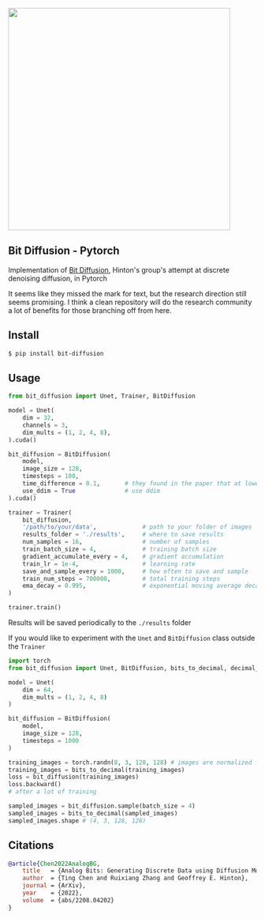 <img src="./bit-diffusion.png" width="450px"></img>

## Bit Diffusion - Pytorch

Implementation of <a href="https://arxiv.org/abs/2208.04202">Bit Diffusion</a>, Hinton's group's attempt at discrete denoising diffusion, in Pytorch

It seems like they missed the mark for text, but the research direction still seems promising. I think a clean repository will do the research community a lot of benefits for those branching off from here.

## Install

```bash
$ pip install bit-diffusion
```

## Usage

```python
from bit_diffusion import Unet, Trainer, BitDiffusion

model = Unet(
    dim = 32,
    channels = 3,
    dim_mults = (1, 2, 4, 8),
).cuda()

bit_diffusion = BitDiffusion(
    model,
    image_size = 128,
    timesteps = 100,
    time_difference = 0.1,       # they found in the paper that at lower number of timesteps, a time difference during sampling of greater than 0 helps FID. as timesteps increases, this time difference can be set to 0 as it does not help
    use_ddim = True              # use ddim
).cuda()

trainer = Trainer(
    bit_diffusion,
    '/path/to/your/data',             # path to your folder of images
    results_folder = './results',     # where to save results
    num_samples = 16,                 # number of samples
    train_batch_size = 4,             # training batch size
    gradient_accumulate_every = 4,    # gradient accumulation
    train_lr = 1e-4,                  # learning rate
    save_and_sample_every = 1000,     # how often to save and sample
    train_num_steps = 700000,         # total training steps
    ema_decay = 0.995,                # exponential moving average decay
)

trainer.train()
```

Results will be saved periodically to the `./results` folder

If you would like to experiment with the `Unet` and `BitDiffusion` class outside the `Trainer`

```python
import torch
from bit_diffusion import Unet, BitDiffusion, bits_to_decimal, decimal_to_bits

model = Unet(
    dim = 64,
    dim_mults = (1, 2, 4, 8)
)

bit_diffusion = BitDiffusion(
    model,
    image_size = 128,
    timesteps = 1000
)

training_images = torch.randn(8, 3, 128, 128) # images are normalized from 0 to 1
training_images = bits_to_decimal(training_images)
loss = bit_diffusion(training_images)
loss.backward()
# after a lot of training

sampled_images = bit_diffusion.sample(batch_size = 4)
sampled_images = bits_to_decimal(sampled_images)
sampled_images.shape # (4, 3, 128, 128)
```

## Citations

```bibtex
@article{Chen2022AnalogBG,
    title   = {Analog Bits: Generating Discrete Data using Diffusion Models with Self-Conditioning},
    author  = {Ting Chen and Ruixiang Zhang and Geoffrey E. Hinton},
    journal = {ArXiv},
    year    = {2022},
    volume  = {abs/2208.04202}
}
```
